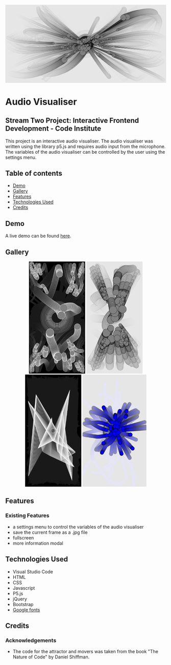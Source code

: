 <div><img src="assets/img/logo/logo.jpg" alt="logo">
<h1>Audio Visualiser</h1>
</div>


## Stream Two Project: Interactive Frontend Development - Code Institute

This project is an interactive audio visualiser. The audio visualiser was written using the library p5.js and requires audio input from the microphone. The variables of the audio visualiser can be controlled by the user using the settings menu.


## Table of contents
* [Demo](#Demo)
* [Gallery](#Gallery)
* [Features](#Features)
* [Technologies Used](#technologies-used)
* [Credits](#credits)


## Demo
A live demo can be found [here](https://tesoph.github.io/audio/).


## Gallery
<p align="center">
  <img src="assets/img/drawings/Audio-eeqsmy.jpg" height="350">
  <img src="assets/img/drawings/Audio-i0gym.jpg" height="350">
  <img src="assets/img/drawings/Audio-9nsjg.jpg"  height="350">
  <img src="assets/img/drawings/myCanvas-6.jpg"  height="350">
</p>


## Features
### Existing Features
* a settings menu to control the variables of the audio visualiser
* save the current frame as a .jpg file
* fullscreen
* more information modal


## Technologies Used
* Visual Studio Code
* HTML
* CSS
* Javascript
* P5.js 
* jQuery
* Bootstrap 
* [Google fonts](https://fonts.google.com/)


## Credits
### Acknowledgements
* The code for the attractor and movers was taken from the book "The Nature of Code" by Daniel Shiffman.